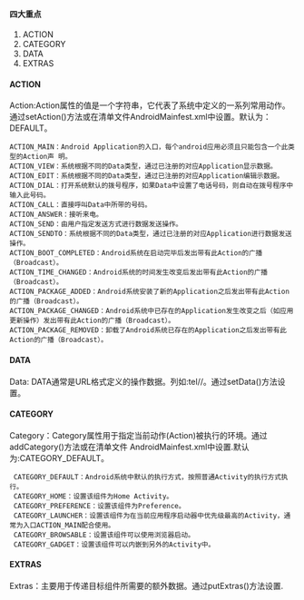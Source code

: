 #### 四大重点
1. ACTION
2. CATEGORY
3. DATA
4. EXTRAS

#### ACTION
Action:Action属性的值是一个字符串，它代表了系统中定义的一系列常用动作。通过setAction()方法或在清单文件AndroidMainfest.xml中设置。默认为：DEFAULT。
```text
ACTION_MAIN：Android Application的入口，每个android应用必须且只能包含一个此类型的Action声 明。   
ACTION_VIEW：系统根据不同的Data类型，通过已注册的对应Application显示数据。  
ACTION_EDIT：系统根据不同的Data类型，通过已注册的对应Application编辑示数据。   
ACTION_DIAL：打开系统默认的拨号程序，如果Data中设置了电话号码，则自动在拨号程序中输入此号码。   
ACTION_CALL：直接呼叫Data中所带的号码。   
ACTION_ANSWER：接听来电。   
ACTION_SEND：由用户指定发送方式进行数据发送操作。  
ACTION_SENDTO：系统根据不同的Data类型，通过已注册的对应Application进行数据发送操作。   
ACTION_BOOT_COMPLETED：Android系统在启动完毕后发出带有此Action的广播（Broadcast）。   
ACTION_TIME_CHANGED：Android系统的时间发生改变后发出带有此Action的广播（Broadcast）。   
ACTION_PACKAGE_ADDED：Android系统安装了新的Application之后发出带有此Action的广播（Broadcast）。   
ACTION_PACKAGE_CHANGED：Android系统中已存在的Application发生改变之后（如应用更新操作）发出带有此Action的广播（Broadcast）。   
ACTION_PACKAGE_REMOVED：卸载了Android系统已存在的Application之后发出带有此Action的广播（Broadcast）。
```
#### DATA
Data: DATA通常是URL格式定义的操作数据。列如:tel//。通过setData()方法设置。
#### CATEGORY
Category：Category属性用于指定当前动作(Action)被执行的环境。通过addCategory()方法或在清单文件 AndroidMainfest.xml中设置.默认为:CATEGORY_DEFAULT。
```text
 CATEGORY_DEFAULT：Android系统中默认的执行方式，按照普通Activity的执行方式执行。   
 CATEGORY_HOME：设置该组件为Home Activity。  
 CATEGORY_PREFERENCE：设置该组件为Preference。   
 CATEGORY_LAUNCHER：设置该组件为在当前应用程序启动器中优先级最高的Activity，通常为入口ACTION_MAIN配合使用。   
 CATEGORY_BROWSABLE：设置该组件可以使用浏览器启动。   
 CATEGORY_GADGET：设置该组件可以内嵌到另外的Activity中。
```
#### EXTRAS
Extras：主要用于传递目标组件所需要的额外数据。通过putExtras()方法设置.
```text

